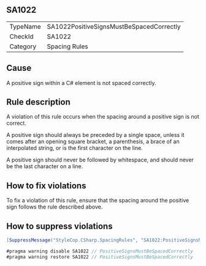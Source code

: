 ﻿## SA1022

<table>
<tr>
  <td>TypeName</td>
  <td>SA1022PositiveSignsMustBeSpacedCorrectly</td>
</tr>
<tr>
  <td>CheckId</td>
  <td>SA1022</td>
</tr>
<tr>
  <td>Category</td>
  <td>Spacing Rules</td>
</tr>
</table>

## Cause

A positive sign within a C# element is not spaced correctly.

## Rule description

A violation of this rule occurs when the spacing around a positive sign is not correct.

A positive sign should always be preceded by a single space, unless it comes after an opening square bracket, a parenthesis, a brace of an interpolated string, or is the first character on the line.

A positive sign should never be followed by whitespace, and should never be the last character on a line.

## How to fix violations

To fix a violation of this rule, ensure that the spacing around the positive sign follows the rule described above.

## How to suppress violations

```csharp
[SuppressMessage("StyleCop.CSharp.SpacingRules", "SA1022:PositiveSignsMustBeSpacedCorrectly", Justification = "Reviewed.")]
```

```csharp
#pragma warning disable SA1022 // PositiveSignsMustBeSpacedCorrectly
#pragma warning restore SA1022 // PositiveSignsMustBeSpacedCorrectly
```
